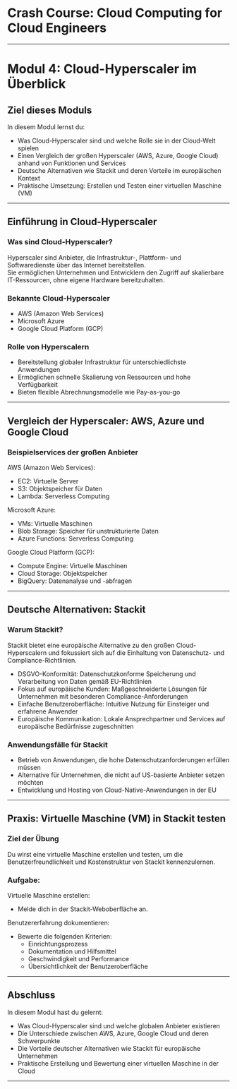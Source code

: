 # Crash Course: Cloud Computing for Cloud Engineers

---

# Modul 4: Cloud-Hyperscaler im Überblick

## Ziel dieses Moduls

In diesem Modul lernst du:
- Was Cloud-Hyperscaler sind und welche Rolle sie in der Cloud-Welt spielen
- Einen Vergleich der großen Hyperscaler (AWS, Azure, Google Cloud) anhand von Funktionen und Services
- Deutsche Alternativen wie Stackit und deren Vorteile im europäischen Kontext
- Praktische Umsetzung: Erstellen und Testen einer virtuellen Maschine (VM)

---

## Einführung in Cloud-Hyperscaler

### Was sind Cloud-Hyperscaler?
Hyperscaler sind Anbieter, die Infrastruktur-, Plattform- und Softwaredienste über das Internet bereitstellen.  
Sie ermöglichen Unternehmen und Entwicklern den Zugriff auf skalierbare IT-Ressourcen, ohne eigene Hardware bereitzuhalten.

### Bekannte Cloud-Hyperscaler
- AWS (Amazon Web Services)
- Microsoft Azure
- Google Cloud Platform (GCP)

### Rolle von Hyperscalern
- Bereitstellung globaler Infrastruktur für unterschiedlichste Anwendungen
- Ermöglichen schnelle Skalierung von Ressourcen und hohe Verfügbarkeit
- Bieten flexible Abrechnungsmodelle wie Pay-as-you-go

---

## Vergleich der Hyperscaler: AWS, Azure und Google Cloud

### Beispielservices der großen Anbieter

AWS (Amazon Web Services):
- EC2: Virtuelle Server
- S3: Objektspeicher für Daten
- Lambda: Serverless Computing

Microsoft Azure:
- VMs: Virtuelle Maschinen
- Blob Storage: Speicher für unstrukturierte Daten
- Azure Functions: Serverless Computing

Google Cloud Platform (GCP):
- Compute Engine: Virtuelle Maschinen
- Cloud Storage: Objektspeicher
- BigQuery: Datenanalyse und -abfragen

---

## Deutsche Alternativen: Stackit

### Warum Stackit?
<p>Stackit bietet eine europäische Alternative zu den großen Cloud-Hyperscalern und fokussiert sich auf die Einhaltung von Datenschutz- und Compliance-Richtlinien.</p>

- DSGVO-Konformität: Datenschutzkonforme Speicherung und Verarbeitung von Daten gemäß EU-Richtlinien
- Fokus auf europäische Kunden: Maßgeschneiderte Lösungen für Unternehmen mit besonderen Compliance-Anforderungen
- Einfache Benutzeroberfläche: Intuitive Nutzung für Einsteiger und erfahrene Anwender
- Europäische Kommunikation: Lokale Ansprechpartner und Services auf europäische Bedürfnisse zugeschnitten

### Anwendungsfälle für Stackit
- Betrieb von Anwendungen, die hohe Datenschutzanforderungen erfüllen müssen
- Alternative für Unternehmen, die nicht auf US-basierte Anbieter setzen möchten
- Entwicklung und Hosting von Cloud-Native-Anwendungen in der EU

---

## Praxis: Virtuelle Maschine (VM) in Stackit testen

### Ziel der Übung
Du wirst eine virtuelle Maschine erstellen und testen, um die Benutzerfreundlichkeit und Kostenstruktur von Stackit kennenzulernen.

### Aufgabe:

Virtuelle Maschine erstellen:
- Melde dich in der Stackit-Weboberfläche an.

Benutzererfahrung dokumentieren:
- Bewerte die folgenden Kriterien:
    - Einrichtungsprozess
    - Dokumentation und Hilfsmittel
    - Geschwindigkeit und Performance
    - Übersichtlichkeit der Benutzeroberfläche

---

## Abschluss

In diesem Modul hast du gelernt:
- Was Cloud-Hyperscaler sind und welche globalen Anbieter existieren
- Die Unterschiede zwischen AWS, Azure, Google Cloud und deren Schwerpunkte
- Die Vorteile deutscher Alternativen wie Stackit für europäische Unternehmen
- Praktische Erstellung und Bewertung einer virtuellen Maschine in der Cloud

---
